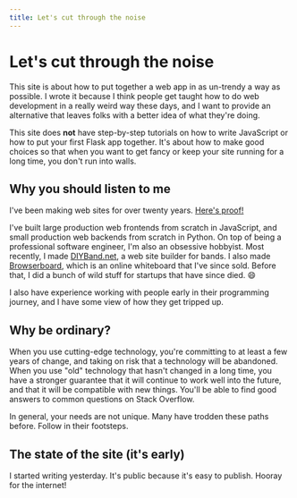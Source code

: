 ```yaml
---
title: Let's cut through the noise
---
```


# Let's cut through the noise

This site is about how to put together a web app in as un-trendy a way as possible. I wrote it because I think people get taught how to do web development in a really weird way these days, and I want to provide an alternative that leaves folks with a better idea of what they're doing.

This site does **not** have step-by-step tutorials on how to write JavaScript or how to put your first Flask app together. It's about how to make good choices so that when you want to get fancy or keep your site running for a long time, you don't run into walls.

## Why you should listen to me

I've been making web sites for over twenty years. [Here's proof!](https://imaciscool.neocities.org/)

I've built large production web frontends from scratch in JavaScript, and small production web backends from scratch in Python. On top of being a professional software engineer, I'm also an obsessive hobbyist. Most recently, I made [DIYBand.net](https://diyband.net), a web site builder for bands. I also made [Browserboard](https://browserboard.com), which is an online whiteboard that I've since sold. Before that, I did a bunch of wild stuff for startups that have since died. :smile:

I also have experience working with people early in their programming journey, and I have some view of how they get tripped up.

## Why be ordinary?

When you use cutting-edge technology, you're committing to at least a few years of change, and taking on risk that a technology will be abandoned. When you use "old" technology that hasn't changed in a long time, you have a stronger guarantee that it will continue to work well into the future, and that it will be compatible with new things. You'll be able to find good answers to common questions on Stack Overflow.

In general, your needs are not unique. Many have trodden these paths before. Follow in their footsteps.

## The state of the site (it's early)

I started writing yesterday. It's public because it's easy to publish. Hooray for the internet!
